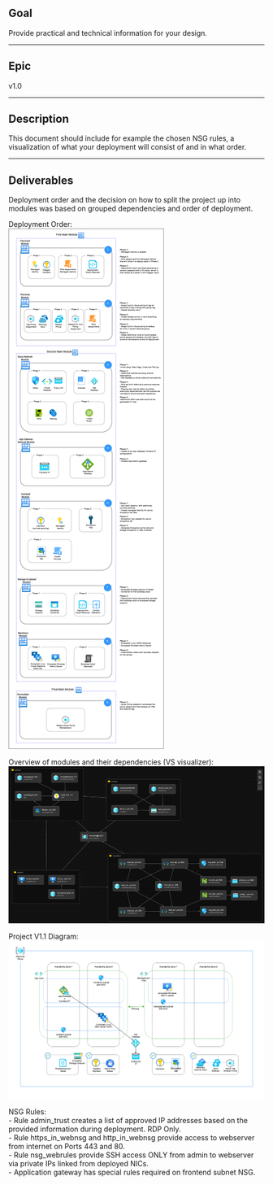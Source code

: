 ## Goal
Provide practical and technical information for your design. 

---
## Epic
v1.0

---
## Description
This document should include for example the chosen NSG rules, a visualization of what your deployment will consist of and in what order.  

---
## Deliverables

Deployment order and the decision on how to split the project up into modules was based on grouped dependencies and order of deployment.  

Deployment Order:  
![Deployment](../../../../00_includes/deployorder_v1.1.png)  

Overview of modules and their dependencies (VS visualizer):  
![Dependencies](../../../../00_includes/mod_dependencies.png)  
  

Project V1.1 Diagram:  
![Deployment](../../../../00_includes/prj_v1.1_diagram.png)

NSG Rules:  
    -   Rule admin_trust creates a list of approved IP addresses based on the provided information during deployment. RDP Only.  
    -   Rule https_in_webnsg and http_in_webnsg provide access to webserver from internet on Ports 443 and 80.  
    -   Rule nsg_webrules provide SSH access ONLY from admin to webserver via private IPs linked from deployed NICs.  
    -   Application gateway has special rules required on frontend subnet NSG. 